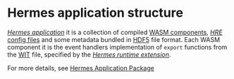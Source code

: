 # Hermes application structure

[*Hermes application*] it is a collection of compiled
[WASM components](https://component-model.bytecodealliance.org/introduction.html),
[*HRE* config files](./hre_init_setup.md)
and some metadata
bundled in [HDF5] file format.
Each WASM component it is the event handlers implementation of `export` functions from the [WIT] file,
specified by the [*Hermes runtime extension*].

For more details, see [Hermes Application Package](../hermes_packaging_requirements/overview.md)

[WIT]: https://component-model.bytecodealliance.org/design/wit.html
[*Hermes runtime extension*]: ./../../05_building_block_view/hermes_core.md#hermes-runtime-extension-hre
[*Hermes application*]: ./../../05_building_block_view//hermes_core.md#hermes-application
[HDF5]: https://www.hdfgroup.org/solutions/hdf5/
